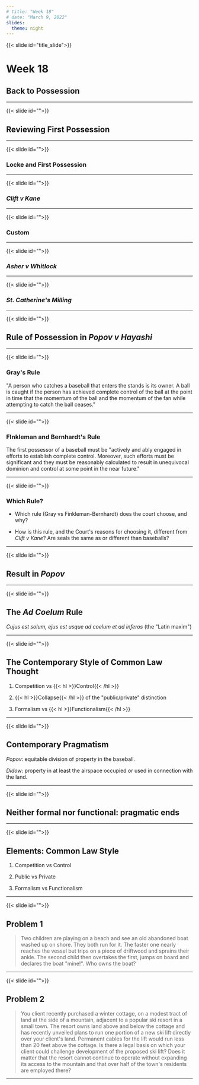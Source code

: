 ```yaml
---
# title: "Week 18"
# date: "March 9, 2022"
slides:
  theme: night
---
```




{{< slide id="title_slide">}}

# Week 18

## Back to Possession

---





{{< slide id="">}}

## Reviewing First Possession



---





{{< slide id="">}}

### Locke and First Possession



---





{{< slide id="">}}

### *Clift v Kane*




---





{{< slide id="">}}

### Custom





---





{{< slide id="">}}

### *Asher v Whitlock*




---





{{< slide id="">}}

### *St. Catherine's Milling*




---





{{< slide id="">}}

## Rule of Possession in *Popov v Hayashi*



---





{{< slide id="">}}

### Gray's Rule

"A person who catches a baseball that enters the stands is its owner. A ball is caught if the person has achieved complete control of the ball at the point in time that the momentum of the ball and the momentum of the fan while attempting to catch the ball ceases."



---





{{< slide id="">}}

### FInkleman and Bernhardt's Rule

The first possessor of a baseball must be "actively and ably engaged in efforts to establish complete control. Moreover, such efforts must be significant and they must be reasonably calculated to result in unequivocal dominion and control at some point in the near future."



---





{{< slide id="">}}

### Which Rule? 

- Which rule (Gray vs Finkleman-Bernhardt) does the court choose, and why?

- How is this rule, and the Court's reasons for choosing it, different from *Clift v Kane*? Are seals the same as or different than baseballs? 



---





{{< slide id="">}}

## Result in *Popov*



---





{{< slide id="">}}

## The *Ad Coelum* Rule

*Cujus est solum, ejus est usque ad coelum et ad inferos* (the "Latin maxim")



---





{{< slide id="">}}

## The Contemporary Style of Common Law Thought

1. Competition vs {{< hl >}}Control{{< /hl >}}

2. {{< hl >}}Collapse{{< /hl >}} of the "public/private" distinction

3. Formalism vs {{< hl >}}Functionalism{{< /hl >}}



---





{{< slide id="">}}

## Contemporary Pragmatism

*Popov*: equitable division of property in the baseball.

*Didow*: property in at least the airspace occupied or used in connection with the land.



---





{{< slide id="">}}

## Neither formal nor functional: pragmatic ends



---





{{< slide id="">}}

## Elements: Common Law Style

1. Competition vs Control

2. Public vs Private

3. Formalism vs Functionalism



---





{{< slide id="">}}

## Problem 1

> Two children are playing on a beach and see an old abandoned boat washed up on shore. They both run for it. The faster one nearly reaches the vessel but trips on a piece of driftwood and sprains their ankle. The second child then overtakes the first, jumps on board and declares the boat "mine!". Who owns the boat? 



---





{{< slide id="">}}

## Problem 2

> You client recently purchased a winter cottage, on a modest tract of land at the side of a mountain, adjacent to a popular ski resort in a small town. The resort owns land above and below the cottage and has recently unveiled plans to run one portion of a new ski lift directly over your client's land. Permanent cables for the lift would run less than 20 feet above the cottage. Is there a legal basis on which your client could challenge development of the proposed ski lift? Does it matter that the resort cannot continue to operate without expanding its access to the mountain and that over half of the town's residents are employed there? 



---

